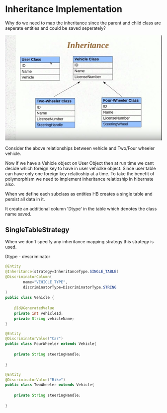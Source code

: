 # Inheritance Implementation

Why do we need to map the inheritance since the parent and child class are seperate entities and could be saved seperately?

![inhertitance](inheritance-hibernate-implementation.png)

Consider the above relationships between vehicle and Two/Four wheeler vehicle.

Now If we have a Vehicle object on User Object then at run time we cant decide which foreign key to have in user vehiclke object. Since user table can have only one foreign key relatioship at a time.
To take the benefit of polymorphism we need to implement inheritance relatioship in hibernate also.

When we define each subclass as entities HB creates a single table and 
persist all data in it.

It create an additional column 'Dtype' in the table which denotes
the class name saved.

## SingleTableStrategy

When we don't specify any inheritance mapping strategy this strategy 
is used.

Dtype - descriminator

```java
@Entity
@Inheritance(strategy=InheritanceType.SINGLE_TABLE)
@DiscriminatorColumn(
        name="VEHICLE_TYPE",
        discriminatorType=DiscriminatorType.STRING
)
public class Vehicle {

    @Id@GeneratedValue
    private int vehicleId;
    private String vehicleName;
}

```

```java
@Entity
@DiscriminatorValue("Car")
public class FourWheeler extends Vehicle{

    private String steeringHandle;

}

```

```java
@Entity
@DiscriminatorValue("Bike")
public class TwoWheeler extends Vehicle{

    private String steeringHandle;

}
```
